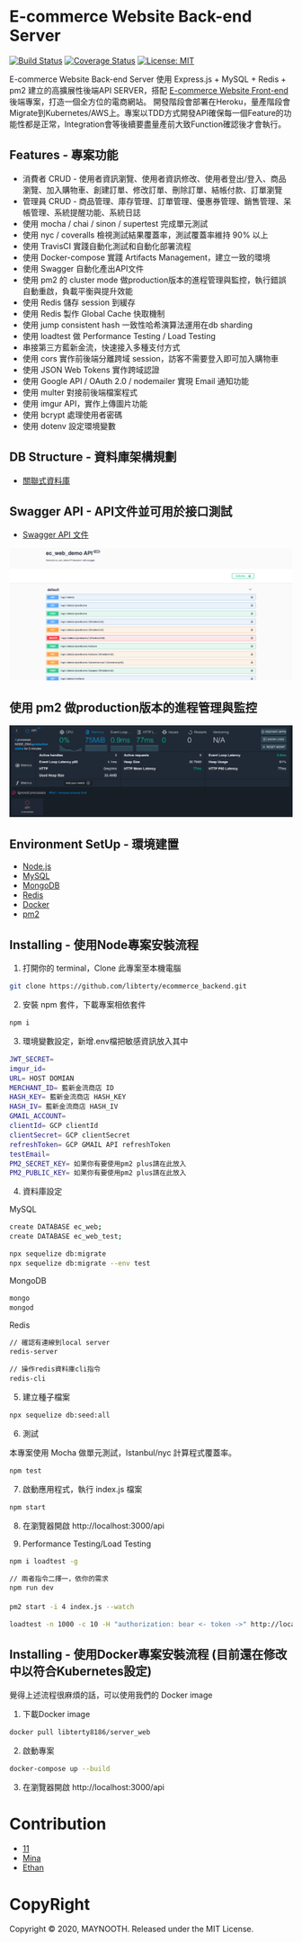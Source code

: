 # E-commerce Website Back-end Server

[![Build Status](https://travis-ci.org/libterty/ecommerce_backend.svg?branch=dev)](https://travis-ci.org/libterty/ecommerce_backend)
[![Coverage Status](https://coveralls.io/repos/github/libterty/ecommerce_backend/badge.svg?branch=master)](https://coveralls.io/github/libterty/ecommerce_backend?branch=master)
[![License: MIT](https://img.shields.io/badge/License-MIT-yellow.svg)](https://github.com/libterty/ecommerce_backend/blob/master/LICENCE)

E-commerce Website Back-end Server 使用 Express.js + MySQL + Redis + pm2 建立的高擴展性後端API SERVER，搭配 [E-commerce Website Front-end](https://github.com/libterty/ecommerce_frontend) 後端專案，打造一個全方位的電商網站。
開發階段會部署在Heroku，量產階段會Migrate到Kubernetes/AWS上。專案以TDD方式開發API確保每一個Feature的功能性都是正常，Integration會等後續要盡量產前大致Function確認後才會執行。

## Features - 專案功能

- 消費者 CRUD - 使用者資訊瀏覽、使用者資訊修改、使用者登出/登入、商品瀏覽、加入購物車、創建訂單、修改訂單、刪除訂單、結帳付款、訂單瀏覽
- 管理員 CRUD - 商品管理、庫存管理、訂單管理、優惠券管理、銷售管理、呆帳管理、系統提醒功能、系統日誌
- 使用 mocha / chai / sinon / supertest 完成單元測試
- 使用 nyc / coveralls 檢視測試結果覆蓋率，測試覆蓋率維持 90% 以上
- 使用 TravisCI 實踐自動化測試和自動化部署流程
- 使用 Docker-compose 實踐 Artifacts Management，建立一致的環境
- 使用 Swagger 自動化產出API文件
- 使用 pm2 的 cluster mode 做production版本的進程管理與監控，執行錯誤自動重啟，負載平衡與提升效能
- 使用 Redis 儲存 session 到緩存
- 使用 Redis 製作 Global Cache 快取機制
- 使用 jump consistent hash 一致性哈希演算法運用在db sharding
- 使用 loadtest 做 Performance Testing / Load Testing
- 串接第三方藍新金流，快速接入多種支付方式
- 使用 cors 實作前後端分離跨域 session，訪客不需要登入即可加入購物車
- 使用 JSON Web Tokens 實作跨域認證
- 使用 Google API / OAuth 2.0 / nodemailer 實現 Email 通知功能
- 使用 multer 對接前後端檔案程式
- 使用 imgur API，實作上傳圖片功能
- 使用 bcrypt 處理使用者密碼
- 使用 dotenv 設定環境變數

## DB Structure - 資料庫架構規劃

- [關聯式資料庫](https://www.lucidchart.com/documents/edit/9c515ee3-b3a8-4e79-8120-d4d179c84914/0_0?shared=true)

## Swagger API - API文件並可用於接口測試

- [Swagger API 文件](https://secret-brushlands-82653.herokuapp.com/api-docs/)

![image](https://github.com/libterty/ecommerce_backend/blob/dev/assests/Swagger-example.png)

## 使用 pm2 做production版本的進程管理與監控

![image](https://github.com/libterty/ecommerce_backend/blob/dev/assests/pm2-monitor.png)

## Environment SetUp - 環境建置

- [Node.js](https://nodejs.org/en/)
- [MySQL](https://www.mysql.com/)
- [MongoDB](https://www.mongodb.com)
- [Redis](https://redis.io)
- [Docker](https://www.docker.com)
- [pm2](https://pm2.io)

## Installing - 使用Node專案安裝流程

1. 打開你的 terminal，Clone 此專案至本機電腦

```bash
git clone https://github.com/libterty/ecommerce_backend.git
```

2. 安裝 npm 套件，下載專案相依套件

```bash
npm i
```

3. 環境變數設定，新增.env檔把敏感資訊放入其中

```bash
JWT_SECRET=
imgur_id=
URL= HOST DOMIAN
MERCHANT_ID= 藍新金流商店 ID
HASH_KEY= 藍新金流商店 HASH_KEY
HASH_IV= 藍新金流商店 HASH_IV
GMAIL_ACCOUNT=
clientId= GCP clientId
clientSecret= GCP clientSecret
refreshToken= GCP GMAIL API refreshToken
testEmail=
PM2_SECRET_KEY= 如果你有要使用pm2 plus請在此放入
PM2_PUBLIC_KEY= 如果你有要使用pm2 plus請在此放入
```

4. 資料庫設定

MySQL

```bash
create DATABASE ec_web;
create DATABASE ec_web_test;
```

```bash
npx sequelize db:migrate
npx sequelize db:migrate --env test
```

MongoDB

```bash
mongo
mongod
```

Redis

```bash
// 確認有連線到local server
redis-server
```

```bash
// 操作redis資料庫cli指令
redis-cli
```

5. 建立種子檔案

```bash
npx sequelize db:seed:all
```

6. 測試

本專案使用 Mocha 做單元測試，Istanbul/nyc 計算程式覆蓋率。

```bash
npm test
```

7. 啟動應用程式，執行 index.js 檔案

```bash
npm start
```

8. 在瀏覽器開啟 http://localhost:3000/api

9. Performance Testing/Load Testing

```bash
npm i loadtest -g
```

```bash
// 兩者指令二擇一，依你的需求
npm run dev

pm2 start -i 4 index.js --watch
```

```bash
loadtest -n 1000 -c 10 -H "authorization: bear <- token ->" http://localhost:3000/api/<-endpoint->
```

## Installing - 使用Docker專案安裝流程 (目前還在修改中以符合Kubernetes設定)
覺得上述流程很麻煩的話，可以使用我們的 Docker image

1. 下載Docker image
```bash
docker pull libterty8186/server_web
```

2. 啟動專案
```bash
docker-compose up --build
```

3. 在瀏覽器開啟 http://localhost:3000/api

# Contribution
- [11](https://github.com/libterty)
- [Mina](https://github.com/mpragnarok)
- [Ethan](https://github.com/HuangMinShi)

# CopyRight
Copyright © 2020, MAYNOOTH. Released under the MIT License.